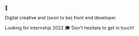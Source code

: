 👋

Digital creative and (soon to be) front end developer. 

Looking for internship 2022 🎓
Don't hesitate to get in touch!
